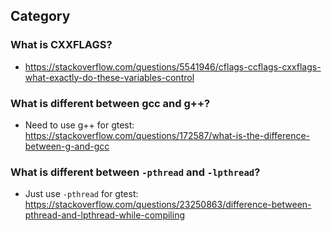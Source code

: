 ## Category

### What is CXXFLAGS?
- https://stackoverflow.com/questions/5541946/cflags-ccflags-cxxflags-what-exactly-do-these-variables-control

### What is different between gcc and g++?
- Need to use g++ for gtest: https://stackoverflow.com/questions/172587/what-is-the-difference-between-g-and-gcc

### What is different between `-pthread` and `-lpthread`?
- Just use `-pthread` for gtest: https://stackoverflow.com/questions/23250863/difference-between-pthread-and-lpthread-while-compiling
